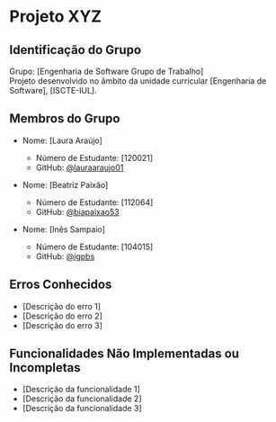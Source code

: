 # Projeto XYZ

## Identificação do Grupo
Grupo: [Engenharia de Software Grupo de Trabalho]  
Projeto desenvolvido no âmbito da unidade curricular [Engenharia de Software], [ISCTE-IUL].  

## Membros do Grupo
- Nome: [Laura Araújo]  
  - Número de Estudante: [120021]
  - GitHub: [@lauraaraujo01](https://github.com/lauraaraujo01/)  

- Nome: [Beatriz Paixão]  
  - Número de Estudante: [112064]  
  - GitHub: [@biapaixao53](https://github.com/biapaixao53)  

- Nome: [Inês Sampaio]  
  - Número de Estudante: [104015]  
  - GitHub: [@igpbs](https://github.com/igpbs)  

## Erros Conhecidos
- [Descrição do erro 1]  
- [Descrição do erro 2]  
- [Descrição do erro 3]  

## Funcionalidades Não Implementadas ou Incompletas
- [Descrição da funcionalidade 1]  
- [Descrição da funcionalidade 2]  
- [Descrição da funcionalidade 3]
